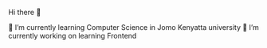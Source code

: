  Hi there 👋


🌱 I’m currently learning Computer Science in Jomo Kenyatta university
🔭 I’m currently working on learning Frontend 

